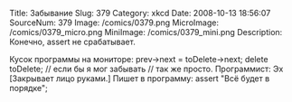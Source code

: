 Title: Забывание 
Slug: 379 
Category: xkcd 
Date: 2008-10-13 18:56:07 
SourceNum: 379 
Image: /comics/0379.png 
MicroImage: /comics/0379_micro.png 
MiniImage: /comics/0379_mini.png 
Description: Конечно, assert не срабатывает. 

Кусок программы на мониторе:
prev->next = toDelete->next;
delete toDelete;
// если бы я мог забывать
// так же просто.
Программист: Эх
[Закрывает лицо руками.]
Пишет в программу:
assert "Всё будет в порядке";